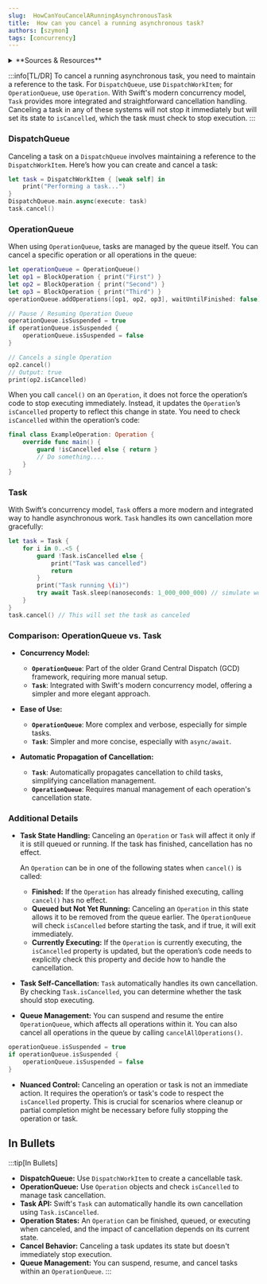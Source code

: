```yaml
---
slug:  HowCanYouCancelARunningAsynchronousTask
title:  How can you cancel a running asynchronous task?
authors: [szymon]
tags: [concurrency]
---
```


<details>
  <summary>**Sources & Resources**</summary>

  **Main Source:** [iOSwift.dev](https://ioswift.dev)

  **Additional Sources:**
    - [Ace the iOS Interview](https://aryamansharda.gumroad.com/l/tcvck)
  
  **Further Reading:**
    - [Understanding Concurrency in Swift](https://ioswift.dev/blog/UnderstandingConcurrencyInSwift)
</details>

:::info[TL/DR]
To cancel a running asynchronous task, you need to maintain a reference to the task. For `DispatchQueue`, use `DispatchWorkItem`; for `OperationQueue`, use `Operation`. With Swift's modern concurrency model, `Task` provides more integrated and straightforward cancellation handling. Canceling a task in any of these systems will not stop it immediately but will set its state to `isCancelled`, which the task must check to stop execution.
:::

### DispatchQueue
Canceling a task on a `DispatchQueue` involves maintaining a reference to the `DispatchWorkItem`. Here’s how you can create and cancel a task:

```swift
let task = DispatchWorkItem { [weak self] in
    print("Performing a task...")
}
DispatchQueue.main.async(execute: task)
task.cancel()
```

### OperationQueue
When using `OperationQueue`, tasks are managed by the queue itself. You can cancel a specific operation or all operations in the queue:

```swift
let operationQueue = OperationQueue()
let op1 = BlockOperation { print("First") }
let op2 = BlockOperation { print("Second") }
let op3 = BlockOperation { print("Third") }
operationQueue.addOperations([op1, op2, op3], waitUntilFinished: false)

// Pause / Resuming Operation Queue
operationQueue.isSuspended = true
if operationQueue.isSuspended {
    operationQueue.isSuspended = false
}

// Cancels a single Operation
op2.cancel()
// Output: true
print(op2.isCancelled)
```

When you call `cancel()` on an `Operation`, it does not force the operation’s code to stop executing immediately. Instead, it updates the `Operation`’s `isCancelled` property to reflect this change in state. You need to check `isCancelled` within the operation’s code:

```swift
final class ExampleOperation: Operation {
    override func main() {
        guard !isCancelled else { return }
        // Do something....
    }
}
```

### Task
With Swift’s concurrency model, `Task` offers a more modern and integrated way to handle asynchronous work. `Task` handles its own cancellation more gracefully:

```swift
let task = Task {
    for i in 0..<5 {
        guard !Task.isCancelled else {
            print("Task was cancelled")
            return
        }
        print("Task running \(i)")
        try await Task.sleep(nanoseconds: 1_000_000_000) // simulate work
    }
}
task.cancel() // This will set the task as canceled
```

### Comparison: OperationQueue vs. Task
- **Concurrency Model:** 
  - **`OperationQueue`**: Part of the older Grand Central Dispatch (GCD) framework, requiring more manual setup.
  - **`Task`**: Integrated with Swift's modern concurrency model, offering a simpler and more elegant approach.

- **Ease of Use:** 
  - **`OperationQueue`**: More complex and verbose, especially for simple tasks.
  - **`Task`**: Simpler and more concise, especially with `async/await`.

- **Automatic Propagation of Cancellation:** 
  - **`Task`**: Automatically propagates cancellation to child tasks, simplifying cancellation management.
  - **`OperationQueue`**: Requires manual management of each operation's cancellation state.

### Additional Details

- **Task State Handling:** Canceling an `Operation` or `Task` will affect it only if it is still queued or running. If the task has finished, cancellation has no effect.

  An `Operation` can be in one of the following states when `cancel()` is called:
  - **Finished:** If the `Operation` has already finished executing, calling `cancel()` has no effect.
  - **Queued but Not Yet Running:** Canceling an `Operation` in this state allows it to be removed from the queue earlier. The `OperationQueue` will check `isCancelled` before starting the task, and if true, it will exit immediately.
  - **Currently Executing:** If the `Operation` is currently executing, the `isCancelled` property is updated, but the operation’s code needs to explicitly check this property and decide how to handle the cancellation.

- **Task Self-Cancellation:** `Task` automatically handles its own cancellation. By checking `Task.isCancelled`, you can determine whether the task should stop executing.

- **Queue Management:** You can suspend and resume the entire `OperationQueue`, which affects all operations within it. You can also cancel all operations in the queue by calling `cancelAllOperations()`.

```swift
operationQueue.isSuspended = true
if operationQueue.isSuspended {
    operationQueue.isSuspended = false
}
```

- **Nuanced Control:** Canceling an operation or task is not an immediate action. It requires the operation’s or task's code to respect the `isCancelled` property. This is crucial for scenarios where cleanup or partial completion might be necessary before fully stopping the operation or task.

## In Bullets

:::tip[In Bullets]
- **DispatchQueue:** Use `DispatchWorkItem` to create a cancellable task.
- **OperationQueue:** Use `Operation` objects and check `isCancelled` to manage task cancellation.
- **Task API:** Swift's `Task` can automatically handle its own cancellation using `Task.isCancelled`.
- **Operation States:** An `Operation` can be finished, queued, or executing when canceled, and the impact of cancellation depends on its current state.
- **Cancel Behavior:** Canceling a task updates its state but doesn't immediately stop execution.
- **Queue Management:** You can suspend, resume, and cancel tasks within an `OperationQueue`.
:::
